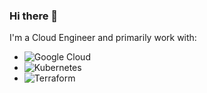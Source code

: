 ### Hi there 👋

I'm a Cloud Engineer and primarily work with:

- <img alt="Google Cloud" src="https://img.shields.io/badge/-Google_Cloud-1a73e8?style=flat-square&logo=google-cloud&logoColor=white" />
- <img alt="Kubernetes" src="https://img.shields.io/badge/-Kubernetes-1a7fe8?style=flat-square&logo=kubernetes&logoColor=white" />
- <img alt="Terraform" src="https://img.shields.io/badge/-Terraform-007ACC?style=flat-square&logo=terraform" />

<!--
- <img alt="Visual Studio Code" src="https://img.shields.io/badge/Visual-Studio-Code-007ACC?style=flat-square&logo=visual-studio-code" />

**upodroid/upodroid** is a ✨ _special_ ✨ repository because its `README.md` (this file) appears on your GitHub profile.

Here are some ideas to get you started:

- 🔭 I’m currently working on ...
- 🌱 I’m currently learning ...
- 👯 I’m looking to collaborate on ...
- 🤔 I’m looking for help with ...
- 💬 Ask me about ...
- 📫 How to reach me: ...
- 😄 Pronouns: ...
- ⚡ Fun fact: ...
-->
